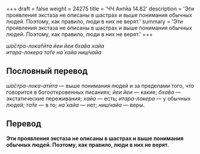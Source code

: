 +++
draft = false
weight = 24275
title = 'ЧЧ Антйа 14.82'
description = 'Эти проявления экстаза не описаны в шастрах и выше понимания обычных людей. Поэтому, как правило, люди в них не верят.'
summary = 'Эти проявления экстаза не описаны в шастрах и выше понимания обычных людей. Поэтому, как правило, люди в них не верят.'
+++

_ш́а̄стра-лока̄тӣта йеи йеи бха̄ва хайа  
итара-локера та̄те на̄ хайа ниш́чайа_

## Пословный перевод

_ш́а̄стра_\-_лока_\-_атӣта_ — выше понимания людей и за пределами того, что говорится в богооткровенных писаниях; _йеи_ _йеи_ — какие; _бха̄ва_ — экстатические переживания; _хайа_ — есть; _итара_\-_локера_ — у обычных людей; _та̄те_ — в то; _на̄_ _хайа_ — нет; _ниш́чайа_ — веры.

## Перевод

**Эти проявления экстаза не описаны в шастрах и выше понимания обычных людей. Поэтому, как правило, люди в них не верят.**
